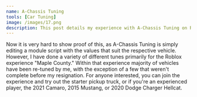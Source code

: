 ```yaml
---
name: A-Chassis Tuning
tools: [Car Tuning]
image: /images/17.png
description: This post details my experience with A-Chassis Tuning on Roblox
---
```


<link rel="shortcut icon" type="image/x-icon" href="{{ "/images/favicon.ico" | prepend: site.baseurl }}" >

Now it is very hard to show proof of this, as A-Chassis Tuning is simply editing a module script with the values that suit the respective vehicle.
However, I have done a variety of different tunes primarily for the Roblox experience "Maple County." Within that experience majority of vehicles 
have been re-tuned by me, with the exception of a few that weren't complete before my resignation. For anyone interested, you can join the experience 
and try out the starter pickup truck, or if you're an experienced player, the 2021 Camaro, 2015 Mustang, or 2020 Dodge Charger Hellcat.

<script>
document.addEventListener("DOMContentLoaded", function() {
    var attribution = document.getElementById("attribution");
    if (attribution) {
        attribution.style.display = "none";
    }
});    
</script>
